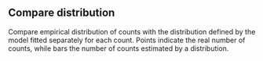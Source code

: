 ## Compare distribution

Compare empirical distribution of counts with the distribution defined by the model fitted separately for each count. Points indicate the real number of counts, while bars the number of counts estimated by a distribution.
